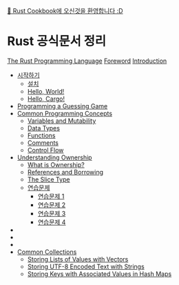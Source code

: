 [👋 Rust Cookbook에 오신것을 환영합니다 :D](index.md)

# Rust 공식문서 정리
[The Rust Programming Language]()
[Foreword]()
[Introduction]()
- [시작하기](Getting_Started.md)
    - [설치](Installation.md)
    - [Hello, World!](Hello_world.md)
    - [Hello, Cargo!](Hello_cargo.md)
- [Programming a Guessing Game](Guessing_game.md)
- [Common Programming Concepts]()
    - [Variables and Mutability]()
    - [Data Types](Data_Types.md)
    - [Functions](Functions.md)
    - [Comments](Comments.md)
    - [Control Flow](Control_Flow.md)
- [Understanding Ownership](Understanding_ownership.md)
    - [What is Ownership?](What_is_ownership.md)
    - [References and Borrowing](References_and_borrowing.md)
    - [The Slice Type](The_slice_type.md)
    - [연습문제]()
        - [연습문제 1](practice/practice_1.md)
        - [연습문제 2](practice/practice_2.md)
        - [연습문제 3]()
        - [연습문제 4]()
- []()
- []()
- []()
- [Common Collections](Common_Collections.md)
    - [Storing Lists of Values with Vectors](Storing_Lists_of_Values_with_Vectors.md)
    - [Storing UTF-8 Encoded Text with Strings](Storing_UTF-8_Encoded_Text_with_Strings.md)
    - [Storing Keys with Associated Values in Hash Maps](Storing_Keys_with_Associated_Values_in_Hash_Maps.md)
